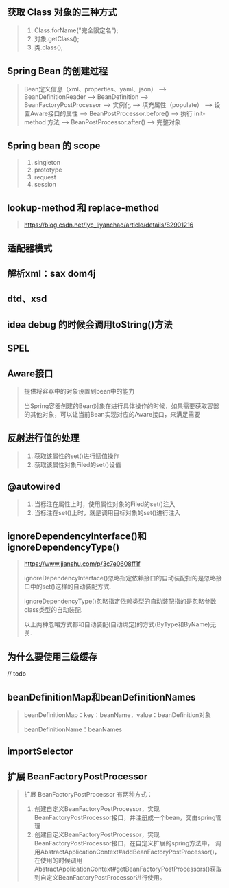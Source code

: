 
## 获取 Class 对象的三种方式
> 1. Class.forName("完全限定名");
> 2. 对象.getClass();
> 3. 类.class();

## Spring Bean 的创建过程
> Bean定义信息（xml、properties、yaml、json） --> BeanDefinitionReader --> BeanDefinition --> BeanFactoryPostProcessor 
> --> 实例化 --> 填充属性（populate） --> 设置Aware接口的属性 --> BeanPostProcessor.before() --> 执行 init-method 方法 
> --> BeanPostProcessor.after() --> 完整对象

## Spring bean 的 scope
> 1. singleton
> 2. prototype
> 3. request
> 4. session

## lookup-method 和 replace-method
> https://blog.csdn.net/lyc_liyanchao/article/details/82901216

## 适配器模式

## 解析xml：sax  dom4j

## dtd、xsd

## idea debug 的时候会调用toString()方法

## SPEL

## Aware接口
> 提供将容器中的对象设置到bean中的能力
> 
> 当Spring容器创建的Bean对象在进行具体操作的时候，如果需要获取容器的其他对象，可以让当前Bean实现对应的Aware接口，来满足需要

## 反射进行值的处理
> 1. 获取该属性的set()进行赋值操作
> 2. 获取该属性对象Filed的set()设值

## @autowired
> 1. 当标注在属性上时，使用属性对象的Filed的set()注入
> 2. 当标注在set()上时，就是调用目标对象的set()进行注入

## ignoreDependencyInterface()和ignoreDependencyType()
> https://www.jianshu.com/p/3c7e0608ff1f
> 
> ignoreDependencyInterface()忽略指定依赖接口的自动装配指的是忽略接口中的set()这样的自动装配方式.
>
> ignoreDependencyType()忽略指定依赖类型的自动装配指的是忽略参数class类型的自动装配.
>
> 以上两种忽略方式都和自动装配(自动绑定)的方式(ByType和ByName)无关.

## 为什么要使用三级缓存
// todo

## beanDefinitionMap和beanDefinitionNames
> beanDefinitionMap：key：beanName，value：beanDefinition对象
>
> beanDefinitionName：beanNames

## importSelector

## 扩展 BeanFactoryPostProcessor
> 扩展 BeanFactoryPostProcessor 有两种方式：
> 1. 创建自定义BeanFactoryPostProcessor，实现BeanFactoryPostProcessor接口，并注册成一个bean，交由spring管理
> 2. 创建自定义BeanFactoryPostProcessor，实现BeanFactoryPostProcessor接口，在自定义扩展的spring方法中，
     调用AbstractApplicationContext#addBeanFactoryPostProcessor()，
     在使用的时候调用AbstractApplicationContext#getBeanFactoryPostProcessors()获取到自定义BeanFactoryPostProcessor进行使用。